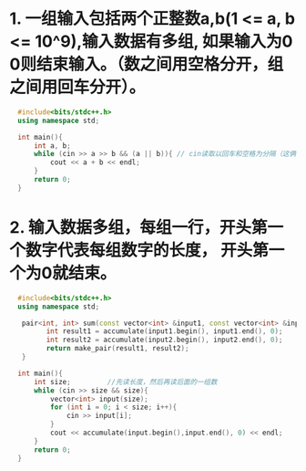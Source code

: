 # 1.  一组输入包括两个正整数a,b(1 <= a, b <= 10^9),输入数据有多组, 如果输入为0 0则结束输入。（数之间用空格分开，组之间用回车分开）。  
```cpp  
  #include<bits/stdc++.h> 
  using namespace std;

  int main(){
      int a, b;
      while (cin >> a >> b && (a || b)){ // cin读取以回车和空格为分隔（这俩字符不写入变量），cin读到文件末尾就会返回false
          cout << a + b << endl;
      }    
      return 0;
  }
```  
# 2.  输入数据多组，每组一行，开头第一个数字代表每组数字的长度， 开头第一个为0就结束。  
```cpp
  #include<bits/stdc++.h>  
  using namespace std;

   pair<int, int> sum(const vector<int> &input1, const vector<int> &input2){
         int result1 = accumulate(input1.begin(), input1.end(), 0);
         int result2 = accumulate(input2.begin(), input2.end(), 0);
         return make_pair(result1, result2);
   }

  int main(){
      int size;         //先读长度，然后再读后面的一组数
      while (cin >> size && size){
          vector<int> input(size);
          for (int i = 0; i < size; i++){
              cin >> input[i];
          }
          cout << accumulate(input.begin(),input.end(), 0) << endl;
      }
      return 0;
  }
```
